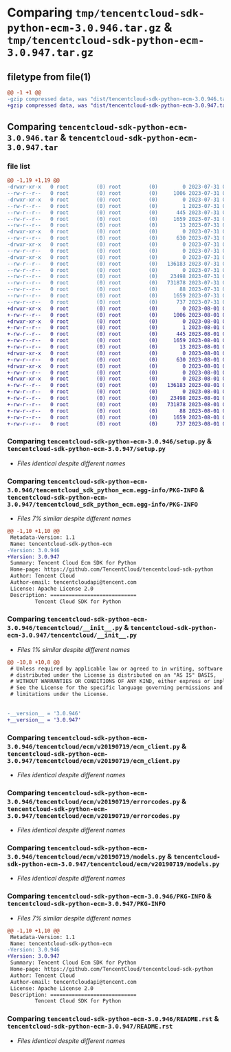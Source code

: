 # Comparing `tmp/tencentcloud-sdk-python-ecm-3.0.946.tar.gz` & `tmp/tencentcloud-sdk-python-ecm-3.0.947.tar.gz`

## filetype from file(1)

```diff
@@ -1 +1 @@
-gzip compressed data, was "dist/tencentcloud-sdk-python-ecm-3.0.946.tar", last modified: Mon Jul 31 00:25:43 2023, max compression
+gzip compressed data, was "dist/tencentcloud-sdk-python-ecm-3.0.947.tar", last modified: Tue Aug  1 00:36:52 2023, max compression
```

## Comparing `tencentcloud-sdk-python-ecm-3.0.946.tar` & `tencentcloud-sdk-python-ecm-3.0.947.tar`

### file list

```diff
@@ -1,19 +1,19 @@
-drwxr-xr-x   0 root         (0) root         (0)        0 2023-07-31 00:25:43.000000 tencentcloud-sdk-python-ecm-3.0.946/
--rw-r--r--   0 root         (0) root         (0)     1006 2023-07-31 00:25:43.000000 tencentcloud-sdk-python-ecm-3.0.946/setup.py
-drwxr-xr-x   0 root         (0) root         (0)        0 2023-07-31 00:25:43.000000 tencentcloud-sdk-python-ecm-3.0.946/tencentcloud_sdk_python_ecm.egg-info/
--rw-r--r--   0 root         (0) root         (0)        1 2023-07-31 00:25:43.000000 tencentcloud-sdk-python-ecm-3.0.946/tencentcloud_sdk_python_ecm.egg-info/dependency_links.txt
--rw-r--r--   0 root         (0) root         (0)      445 2023-07-31 00:25:43.000000 tencentcloud-sdk-python-ecm-3.0.946/tencentcloud_sdk_python_ecm.egg-info/SOURCES.txt
--rw-r--r--   0 root         (0) root         (0)     1659 2023-07-31 00:25:43.000000 tencentcloud-sdk-python-ecm-3.0.946/tencentcloud_sdk_python_ecm.egg-info/PKG-INFO
--rw-r--r--   0 root         (0) root         (0)       13 2023-07-31 00:25:43.000000 tencentcloud-sdk-python-ecm-3.0.946/tencentcloud_sdk_python_ecm.egg-info/top_level.txt
-drwxr-xr-x   0 root         (0) root         (0)        0 2023-07-31 00:25:43.000000 tencentcloud-sdk-python-ecm-3.0.946/tencentcloud/
--rw-r--r--   0 root         (0) root         (0)      630 2023-07-31 00:25:43.000000 tencentcloud-sdk-python-ecm-3.0.946/tencentcloud/__init__.py
-drwxr-xr-x   0 root         (0) root         (0)        0 2023-07-31 00:25:43.000000 tencentcloud-sdk-python-ecm-3.0.946/tencentcloud/ecm/
--rw-r--r--   0 root         (0) root         (0)        0 2023-07-31 00:25:43.000000 tencentcloud-sdk-python-ecm-3.0.946/tencentcloud/ecm/__init__.py
-drwxr-xr-x   0 root         (0) root         (0)        0 2023-07-31 00:25:43.000000 tencentcloud-sdk-python-ecm-3.0.946/tencentcloud/ecm/v20190719/
--rw-r--r--   0 root         (0) root         (0)   136183 2023-07-31 00:25:43.000000 tencentcloud-sdk-python-ecm-3.0.946/tencentcloud/ecm/v20190719/ecm_client.py
--rw-r--r--   0 root         (0) root         (0)        0 2023-07-31 00:25:43.000000 tencentcloud-sdk-python-ecm-3.0.946/tencentcloud/ecm/v20190719/__init__.py
--rw-r--r--   0 root         (0) root         (0)    23498 2023-07-31 00:25:43.000000 tencentcloud-sdk-python-ecm-3.0.946/tencentcloud/ecm/v20190719/errorcodes.py
--rw-r--r--   0 root         (0) root         (0)   731878 2023-07-31 00:25:43.000000 tencentcloud-sdk-python-ecm-3.0.946/tencentcloud/ecm/v20190719/models.py
--rw-r--r--   0 root         (0) root         (0)       88 2023-07-31 00:25:43.000000 tencentcloud-sdk-python-ecm-3.0.946/setup.cfg
--rw-r--r--   0 root         (0) root         (0)     1659 2023-07-31 00:25:43.000000 tencentcloud-sdk-python-ecm-3.0.946/PKG-INFO
--rw-r--r--   0 root         (0) root         (0)      737 2023-07-31 00:25:43.000000 tencentcloud-sdk-python-ecm-3.0.946/README.rst
+drwxr-xr-x   0 root         (0) root         (0)        0 2023-08-01 00:36:52.000000 tencentcloud-sdk-python-ecm-3.0.947/
+-rw-r--r--   0 root         (0) root         (0)     1006 2023-08-01 00:36:52.000000 tencentcloud-sdk-python-ecm-3.0.947/setup.py
+drwxr-xr-x   0 root         (0) root         (0)        0 2023-08-01 00:36:52.000000 tencentcloud-sdk-python-ecm-3.0.947/tencentcloud_sdk_python_ecm.egg-info/
+-rw-r--r--   0 root         (0) root         (0)        1 2023-08-01 00:36:52.000000 tencentcloud-sdk-python-ecm-3.0.947/tencentcloud_sdk_python_ecm.egg-info/dependency_links.txt
+-rw-r--r--   0 root         (0) root         (0)      445 2023-08-01 00:36:52.000000 tencentcloud-sdk-python-ecm-3.0.947/tencentcloud_sdk_python_ecm.egg-info/SOURCES.txt
+-rw-r--r--   0 root         (0) root         (0)     1659 2023-08-01 00:36:52.000000 tencentcloud-sdk-python-ecm-3.0.947/tencentcloud_sdk_python_ecm.egg-info/PKG-INFO
+-rw-r--r--   0 root         (0) root         (0)       13 2023-08-01 00:36:52.000000 tencentcloud-sdk-python-ecm-3.0.947/tencentcloud_sdk_python_ecm.egg-info/top_level.txt
+drwxr-xr-x   0 root         (0) root         (0)        0 2023-08-01 00:36:52.000000 tencentcloud-sdk-python-ecm-3.0.947/tencentcloud/
+-rw-r--r--   0 root         (0) root         (0)      630 2023-08-01 00:36:52.000000 tencentcloud-sdk-python-ecm-3.0.947/tencentcloud/__init__.py
+drwxr-xr-x   0 root         (0) root         (0)        0 2023-08-01 00:36:52.000000 tencentcloud-sdk-python-ecm-3.0.947/tencentcloud/ecm/
+-rw-r--r--   0 root         (0) root         (0)        0 2023-08-01 00:36:52.000000 tencentcloud-sdk-python-ecm-3.0.947/tencentcloud/ecm/__init__.py
+drwxr-xr-x   0 root         (0) root         (0)        0 2023-08-01 00:36:52.000000 tencentcloud-sdk-python-ecm-3.0.947/tencentcloud/ecm/v20190719/
+-rw-r--r--   0 root         (0) root         (0)   136183 2023-08-01 00:36:52.000000 tencentcloud-sdk-python-ecm-3.0.947/tencentcloud/ecm/v20190719/ecm_client.py
+-rw-r--r--   0 root         (0) root         (0)        0 2023-08-01 00:36:52.000000 tencentcloud-sdk-python-ecm-3.0.947/tencentcloud/ecm/v20190719/__init__.py
+-rw-r--r--   0 root         (0) root         (0)    23498 2023-08-01 00:36:52.000000 tencentcloud-sdk-python-ecm-3.0.947/tencentcloud/ecm/v20190719/errorcodes.py
+-rw-r--r--   0 root         (0) root         (0)   731878 2023-08-01 00:36:52.000000 tencentcloud-sdk-python-ecm-3.0.947/tencentcloud/ecm/v20190719/models.py
+-rw-r--r--   0 root         (0) root         (0)       88 2023-08-01 00:36:52.000000 tencentcloud-sdk-python-ecm-3.0.947/setup.cfg
+-rw-r--r--   0 root         (0) root         (0)     1659 2023-08-01 00:36:52.000000 tencentcloud-sdk-python-ecm-3.0.947/PKG-INFO
+-rw-r--r--   0 root         (0) root         (0)      737 2023-08-01 00:36:52.000000 tencentcloud-sdk-python-ecm-3.0.947/README.rst
```

### Comparing `tencentcloud-sdk-python-ecm-3.0.946/setup.py` & `tencentcloud-sdk-python-ecm-3.0.947/setup.py`

 * *Files identical despite different names*

### Comparing `tencentcloud-sdk-python-ecm-3.0.946/tencentcloud_sdk_python_ecm.egg-info/PKG-INFO` & `tencentcloud-sdk-python-ecm-3.0.947/tencentcloud_sdk_python_ecm.egg-info/PKG-INFO`

 * *Files 7% similar despite different names*

```diff
@@ -1,10 +1,10 @@
 Metadata-Version: 1.1
 Name: tencentcloud-sdk-python-ecm
-Version: 3.0.946
+Version: 3.0.947
 Summary: Tencent Cloud Ecm SDK for Python
 Home-page: https://github.com/TencentCloud/tencentcloud-sdk-python
 Author: Tencent Cloud
 Author-email: tencentcloudapi@tencent.com
 License: Apache License 2.0
 Description: ============================
         Tencent Cloud SDK for Python
```

### Comparing `tencentcloud-sdk-python-ecm-3.0.946/tencentcloud/__init__.py` & `tencentcloud-sdk-python-ecm-3.0.947/tencentcloud/__init__.py`

 * *Files 1% similar despite different names*

```diff
@@ -10,8 +10,8 @@
 # Unless required by applicable law or agreed to in writing, software
 # distributed under the License is distributed on an "AS IS" BASIS,
 # WITHOUT WARRANTIES OR CONDITIONS OF ANY KIND, either express or implied.
 # See the License for the specific language governing permissions and
 # limitations under the License.
 
 
-__version__ = '3.0.946'
+__version__ = '3.0.947'
```

### Comparing `tencentcloud-sdk-python-ecm-3.0.946/tencentcloud/ecm/v20190719/ecm_client.py` & `tencentcloud-sdk-python-ecm-3.0.947/tencentcloud/ecm/v20190719/ecm_client.py`

 * *Files identical despite different names*

### Comparing `tencentcloud-sdk-python-ecm-3.0.946/tencentcloud/ecm/v20190719/errorcodes.py` & `tencentcloud-sdk-python-ecm-3.0.947/tencentcloud/ecm/v20190719/errorcodes.py`

 * *Files identical despite different names*

### Comparing `tencentcloud-sdk-python-ecm-3.0.946/tencentcloud/ecm/v20190719/models.py` & `tencentcloud-sdk-python-ecm-3.0.947/tencentcloud/ecm/v20190719/models.py`

 * *Files identical despite different names*

### Comparing `tencentcloud-sdk-python-ecm-3.0.946/PKG-INFO` & `tencentcloud-sdk-python-ecm-3.0.947/PKG-INFO`

 * *Files 7% similar despite different names*

```diff
@@ -1,10 +1,10 @@
 Metadata-Version: 1.1
 Name: tencentcloud-sdk-python-ecm
-Version: 3.0.946
+Version: 3.0.947
 Summary: Tencent Cloud Ecm SDK for Python
 Home-page: https://github.com/TencentCloud/tencentcloud-sdk-python
 Author: Tencent Cloud
 Author-email: tencentcloudapi@tencent.com
 License: Apache License 2.0
 Description: ============================
         Tencent Cloud SDK for Python
```

### Comparing `tencentcloud-sdk-python-ecm-3.0.946/README.rst` & `tencentcloud-sdk-python-ecm-3.0.947/README.rst`

 * *Files identical despite different names*

